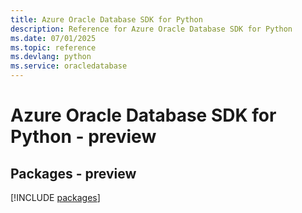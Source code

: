 ```yaml
---
title: Azure Oracle Database SDK for Python
description: Reference for Azure Oracle Database SDK for Python
ms.date: 07/01/2025
ms.topic: reference
ms.devlang: python
ms.service: oracledatabase
---
```

# Azure Oracle Database SDK for Python - preview
## Packages - preview
[!INCLUDE [packages](oracle-database-index.md)]